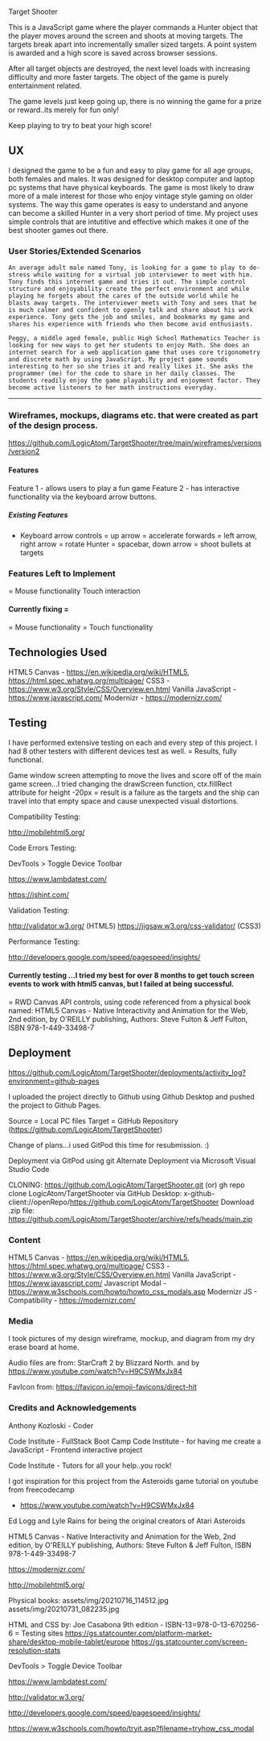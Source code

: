 Target Shooter

This is a JavaScript game where the player commands a Hunter object that the player moves around the screen and shoots at moving targets. The targets break apart into incrementally smaller sized targets. A point system is awarded and a high score is saved across browser sessions.

After all target objects are destroyed, the next level loads with increasing difficulty and more faster targets. The object of the game is purely entertainment related.

The game levels just keep going up, there is no winning the game for a prize or reward..its merely for fun only!

Keep playing to try to beat your high score!
 
## UX
 
I designed the game to be a fun and easy to play game for all age groups, both females and males. It was designed for desktop computer and laptop pc systems that have physical keyboards. The game is most likely to draw more of a male interest for those who enjoy vintage style gaming on older systems. The way this game operates is easy to understand and anyone can become a skilled Hunter in a very short period of time. My project uses simple controls that are intutitive and effective which makes it one of the best shooter games out there. 

### User Stories/Extended Scenarios
    An average adult male named Tony, is looking for a game to play to de-stress while waiting for a virtual job interviewer to meet with him. Tony finds this internet game and tries it out. The simple control structure and enjoyability create the perfect environment and while playing he forgets about the cares of the outside world while he blasts away targets. The interviewer meets with Tony and sees that he is much calmer and confident to openly talk and share about his work experience. Tony gets the job and smiles, and bookmarks my game and shares his experience with friends who then become avid enthusiasts.

    Peggy, a middle aged female, public High School Mathematics Teacher is looking for new ways to get her students to enjoy Math. She does an internet search for a web application game that uses core trigonometry and discrete math by using JavaScript. My project game sounds interesting to her so she tries it and really likes it. She asks the programmer (me) for the code to share in her daily classes. The students readily enjoy the game playability and enjoyment factor. They become active listeners to her math instructions everyday.
******
### Wireframes, mockups, diagrams etc. that were created as part of the design process.
https://github.com/LogicAtom/TargetShooter/tree/main/wireframes/versions/version2

#### Features
Feature 1  - allows users to play a fun game
Feature 2  - has interactive functionality via the keyboard arrow buttons.
 
##### Existing Features
- Keyboard arrow controls
= up arrow = accelerate forwards
= left arrow, right arrow = rotate Hunter
= spacebar, down arrow = shoot bullets at targets

### Features Left to Implement
= Mouse functionality
Touch interaction

#### Currently fixing = 
= Mouse functionality
= Touch functionality

## Technologies Used
HTML5 Canvas - https://en.wikipedia.org/wiki/HTML5, https://html.spec.whatwg.org/multipage/
CSS3 - https://www.w3.org/Style/CSS/Overview.en.html
Vanilla JavaScript - https://www.javascript.com/
Modernizr - https://modernizr.com/

## Testing
I have performed extensive testing on each and every step of this project.
I had 8 other testers with different devices test as well. = Results, fully functional.

Game window screen attempting to move the lives and score off of the main game screen...I tried changing the drawScreen function, ctx.fillRect attribute for height -20px = result is a failure as the targets and the ship can travel into that empty space and cause unexpected visual distortions.

Compatibility Testing:

http://mobilehtml5.org/

Code Errors Testing:

DevTools > Toggle Device Toolbar

https://www.lambdatest.com/

https://jshint.com/

Validation Testing:

http://validator.w3.org/ (HTML5)
https://jigsaw.w3.org/css-validator/ (CSS3)


Performance Testing:

http://developers.google.com/speed/pagespeed/insights/

#### Currently testing ...I tried my best for over 8 months to get touch screen events to work with html5 canvas, but I failed at being successful.
= RWD Canvas API controls, using code referenced from a physical book named: HTML5 Canvas - Native Interactivity and Animation for the Web, 2nd edition, by O'REILLY publishing, Authors: Steve Fulton & Jeff Fulton, ISBN 978-1-449-33498-7

## Deployment

https://github.com/LogicAtom/TargetShooter/deployments/activity_log?environment=github-pages

I uploaded the project directly to Github using Github Desktop and pushed the project to Github Pages.

Source = Local PC files
Target = GitHub Repository (https://github.com/LogicAtom/TargetShooter)

Change of plans...i used GitPod this time for resubmission. :)

Deployment via GitPod using git 
Alternate Deployment via Microsoft Visual Studio Code

CLONING:  https://github.com/LogicAtom/TargetShooter.git (or) gh repo clone LogicAtom/TargetShooter
via GitHub Desktop: x-github-client://openRepo/https://github.com/LogicAtom/TargetShooter
Download .zip file:  https://github.com/LogicAtom/TargetShooter/archive/refs/heads/main.zip


### Content
HTML5 Canvas - https://en.wikipedia.org/wiki/HTML5, https://html.spec.whatwg.org/multipage/
CSS3 - https://www.w3.org/Style/CSS/Overview.en.html
Vanilla JavaScript - https://www.javascript.com/
Javascript Modal - https://www.w3schools.com/howto/howto_css_modals.asp
Modernizr JS - Compatibility - https://modernizr.com/

### Media
I took pictures of my design wireframe, mockup, and diagram from my dry erase board at home.

Audio files are from: StarCraft 2 by Blizzard North. and by https://www.youtube.com/watch?v=H9CSWMxJx84

FavIcon from:  https://favicon.io/emoji-favicons/direct-hit

### Credits and Acknowledgements

Anthony Kozloski - Coder

Code Institute - FullStack Boot Camp
Code Institute - for having me create a JavaScript - Frontend interactive project

Code Institute - Tutors for all your help..you rock!

I got inspiration for this project from the Asteroids game tutorial on youtube from freecodecamp
- https://www.youtube.com/watch?v=H9CSWMxJx84

Ed Logg and Lyle Rains for being the original creators of Atari Asteroids

HTML5 Canvas - Native Interactivity and Animation for the Web, 2nd edition, by O'REILLY publishing, Authors: Steve Fulton & Jeff Fulton, ISBN 978-1-449-33498-7

https://modernizr.com/

http://mobilehtml5.org/

Physical books:
assets/img/20210716_114512.jpg
assets/img/20210731_082235.jpg

HTML and CSS by: Joe Casabona 9th edition - ISBN-13=978-0-13-670256-6 = Testing sites
https://gs.statcounter.com/platform-market-share/desktop-mobile-tablet/europe
https://gs.statcounter.com/screen-resolution-stats

DevTools > Toggle Device Toolbar

https://www.lambdatest.com/

http://validator.w3.org/


http://developers.google.com/speed/pagespeed/insights/

https://www.w3schools.com/howto/tryit.asp?filename=tryhow_css_modal

